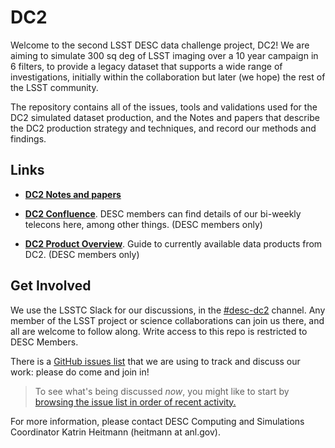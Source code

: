 # DC2

Welcome to the second LSST DESC data challenge project, DC2! We are aiming to simulate 300 sq deg of LSST imaging over a 10 year campaign in 6 filters, to provide a legacy dataset that supports a wide range of investigations, initially within the collaboration but later (we hope) the rest of the LSST community.

The repository contains all of the issues, tools and validations used for the DC2 simulated dataset production, and the Notes and papers that describe the DC2 production strategy and techniques, and record our methods and findings. 

## Links

* [**DC2 Notes and papers**](Documents/README.md)

* [**DC2 Confluence**](https://confluence.slac.stanford.edu/display/LSSTDESC/DC2). DESC members can find details of our bi-weekly telecons here, among other things.  (DESC members only)

* [**DC2 Product Overview**](https://confluence.slac.stanford.edu/x/oJgHDg).  Guide to currently available data products from DC2.  (DESC members only)


## Get Involved

We use the LSSTC Slack for our discussions, in the [#desc-dc2]() channel. Any member of the LSST project or science collaborations can join us there, and all are welcome to follow along. Write access to this repo is restricted to DESC Members. 

There is a [GitHub issues list](https://github.com/LSSTDESC/DC2_Repo/issues) that we are using to track and discuss our work: please do come and join in! 
> To see what's being discussed _now_, you might like to start by [browsing the issue list in order of recent activity.](https://github.com/LSSTDESC/DC2_Repo/issues?q=is%3Aissue+is%3Aopen+sort%3Aupdated-desc)

For more information, please contact DESC Computing and Simulations Coordinator Katrin Heitmann (heitmann at anl.gov).
